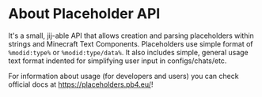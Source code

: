 # About Placeholder API
It's a small, jij-able API that allows creation and parsing placeholders within strings and Minecraft Text Components.
Placeholders use simple format of `%modid:type%` or `%modid:type/data%`.
It also includes simple, general usage text format indented for simplifying user input in configs/chats/etc.

For information about usage (for developers and users) you can check official docs at https://placeholders.pb4.eu/!

